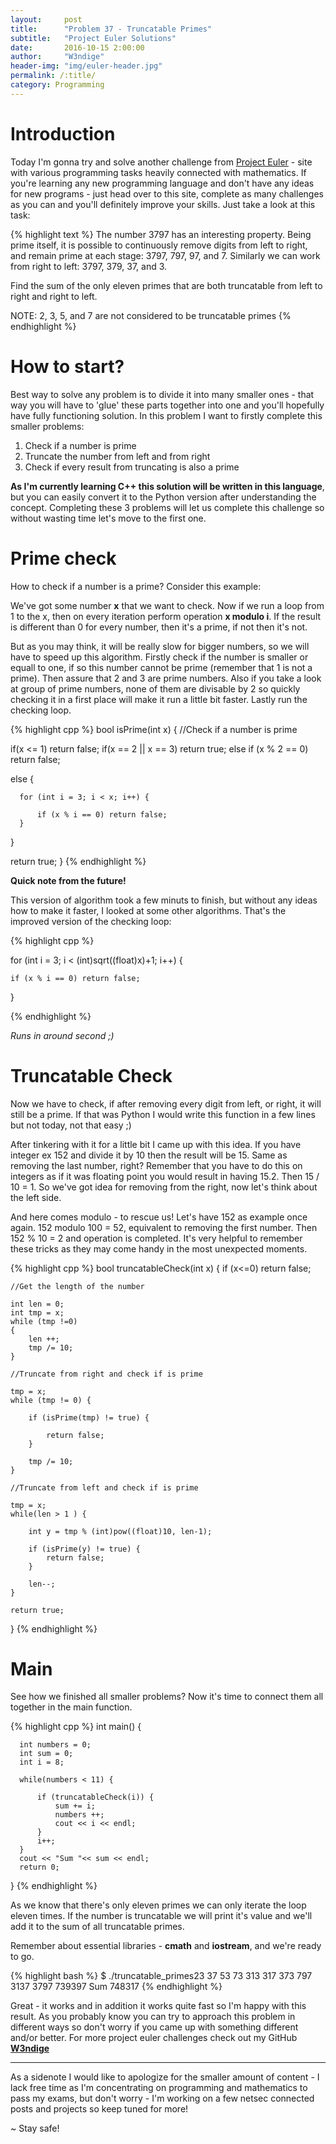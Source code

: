 ```yaml
---
layout:     post
title:      "Problem 37 - Truncatable Primes"
subtitle:   "Project Euler Solutions"
date:       2016-10-15 2:00:00
author:     "W3ndige"
header-img: "img/euler-header.jpg"
permalink: /:title/
category: Programming
---
```


<h1>Introduction</h1>

<p>Today I'm gonna try and solve another challenge from <a href="https://projecteuler.net">Project Euler</a> - site with various programming tasks heavily connected with mathematics. If you're learning any new programming language and don't have any ideas for new programs - just head over to this site, complete as many challenges as you can and you'll definitely improve your skills. Just take a look at this task: </p>

{% highlight text %}
The number 3797 has an interesting property. Being prime itself, it is possible to continuously remove digits from left to right, and remain prime at each stage: 3797, 797, 97, and 7. Similarly we can work from right to left: 3797, 379, 37, and 3.

Find the sum of the only eleven primes that are both truncatable from left to right and right to left.

NOTE: 2, 3, 5, and 7 are not considered to be truncatable primes
{% endhighlight %}

<h1>How to start?</h1>

<p>Best way to solve any problem is to divide it into many smaller ones - that way you will have to 'glue' these parts together into one and you'll hopefully have fully functioning solution. In this problem I want to firstly complete this smaller problems:  </p>

<ol>
<li>Check if a number is prime</li>
<li>Truncate the number from left and from right</li>
<li>Check if every result from truncating is also a prime</li>

</ol>

<p><b>As I'm currently learning C++ this solution will be written in this language</b>, but you can easily convert it to the Python version after understanding the concept. Completing these 3 problems will let us complete this challenge so without wasting time let's move to the first one. </p>

<h1>Prime check</h1>

<p>How to check if a number is a prime? Consider this example: </p>

<p>We've got some number <b>x</b> that we want to check. Now if we run a loop from 1 to the x, then on every iteration perform operation <b>x modulo i</b>. If the result is different than 0 for every number, then it's a prime, if not then it's not. </p>

<p>But as you may think, it will be really slow for bigger numbers, so we will have to speed up this algorithm. Firstly check if the number is smaller or equall to one, if so this number cannot be prime (remember that 1 is not a prime). Then assure that 2 and 3 are prime numbers. Also if you take a look at group of prime numbers, none of them are divisable by 2 so quickly checking it in a first place will make it run a little bit faster. Lastly run the checking loop. </p>

{% highlight cpp %}
bool isPrime(int x) {
  //Check if a number is prime

  if(x <= 1) return false;
  if(x == 2 || x == 3) return true;
  else if (x % 2 == 0) return false;

  else {

      for (int i = 3; i < x; i++) {

          if (x % i == 0) return false;
      }
  }

  return true;
}
{% endhighlight %}

<b>Quick note from the future!</b>

<p>This version of algorithm took a few minuts to finish, but without any ideas how to make it faster, I looked at some other algorithms. That's the improved version of the checking loop: </p>

{% highlight cpp %}

for (int i = 3; i < (int)sqrt((float)x)+1; i++) {

    if (x % i == 0) return false;
}

{% endhighlight %}
<p><i>Runs in around second ;)</i></p>

<h1>Truncatable Check</h1>

<p>Now we have to check, if after removing every digit from left, or right, it will still be a prime. If that was Python I would write this function in a few lines but not today, not that easy ;)</p>

<p>After tinkering with it for a little bit I came up with this idea. If you have integer ex 152 and divide it by 10 then the result will be 15. Same as removing the last number, right? Remember that you have to do this on integers as if it was floating point you would result in having 15.2. Then 15 / 10 = 1. So we've got idea for removing from the right, now let's think about the left side.  </p>

<p>And here comes modulo - to rescue us! Let's have 152 as example once again. 152 modulo 100 = 52, equivalent to removing the first number. Then 152 % 10 = 2 and operation is completed. It's very helpful to remember these tricks as they may come handy in the most unexpected moments. </p>

{% highlight cpp %}
bool truncatableCheck(int x) {
    if (x<=0) return false;

    //Get the length of the number

    int len = 0;
    int tmp = x;
    while (tmp !=0)
    {
        len ++;
        tmp /= 10;
    }

    //Truncate from right and check if is prime

    tmp = x;
    while (tmp != 0) {

        if (isPrime(tmp) != true) {

            return false;
        }

        tmp /= 10;
    }

    //Truncate from left and check if is prime

    tmp = x;
    while(len > 1 ) {

        int y = tmp % (int)pow((float)10, len-1);

        if (isPrime(y) != true) {
            return false;
        }

        len--;
    }

    return true;
}
{% endhighlight %}

<h1>Main</h1>

<p>See how we finished all smaller problems? Now it's time to connect them all together in the main function. </p>

{% highlight cpp %}
int main() {

      int numbers = 0;
      int sum = 0;
      int i = 8;

      while(numbers < 11) {

          if (truncatableCheck(i)) {
              sum += i;
              numbers ++;
              cout << i << endl;
          }
          i++;
      }
      cout << "Sum "<< sum << endl;
      return 0;
}
{% endhighlight %}

<p>As we know that there's only eleven primes we can only iterate the loop eleven times. If the number is truncatable we will print it's value and we'll add it to the sum of all truncatable primes. </p>

<p>Remember about essential libraries - <b>cmath</b> and <b>iostream</b>, and we're ready to go. </p>

{% highlight bash %}
$ ./truncatable_primes23
37
53
73
313
317
373
797
3137
3797
739397
Sum 748317
{% endhighlight %}

<p>Great - it works and in addition it works quite fast so I'm happy with this result. As you probably know you can try to approach this problem in different ways so don't worry if you came up with something different and/or better. For more project euler challenges check out my GitHub <b><a href="https://github.com/W3ndige/coding-challenges">W3ndige</a></b> </p>

<hr>
<p>As a sidenote I would like to apologize for the smaller amount of content - I lack free time as I'm concentrating on programming and mathematics to pass my exams, but don't worry - I'm working on a few netsec connected posts and projects so keep tuned for more!  </p>

<p>~ Stay safe! </p>
